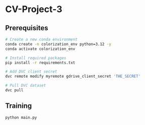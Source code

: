 # CV-Project-3

## Prerequisites
```sh
# Create a new conda environment
conda create -n colorization_env python=3.12 -y
conda activate colorization_env

# Install required packages
pip install -r requirements.txt

# Add DVC client secret
dvc remote modify myremote gdrive_client_secret 'THE_SECRET'

# Pull DVC dataset
dvc pull
```

## Training
```sh
python main.py
```
